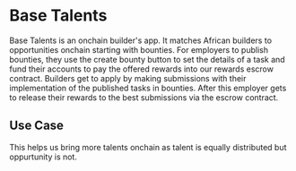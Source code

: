 # Base Talents
Base Talents is an onchain builder's app. It matches African builders to opportunities onchain starting with bounties. For employers to publish bounties, they use the create bounty button to set the details of a task and fund their accounts to pay the offered rewards into our rewards escrow contract. Builders get to apply by making submissions with their implementation of the published tasks in bounties. After this employer gets to release their rewards to the best submissions via the escrow contract.

## Use Case
This helps us bring more talents onchain as talent is equally distributed but oppurtunity is not.